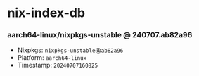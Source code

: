 # nix-index-db
### aarch64-linux/nixpkgs-unstable @ 240707.ab82a96
- Nixpkgs: `nixpkgs-unstable`@[`ab82a96`](https://github.com/NixOS/nixpkgs/commit/ab82a9612aa45284d4adf69ee81871a389669a9e)
- Platform: `aarch64-linux`
- Timestamp: `20240707160825`
